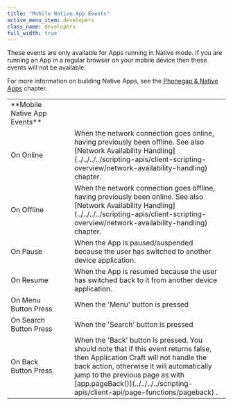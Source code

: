 ```yaml
---
title: "Mobile Native App Events"
active_menu_item: developers
class_name: developers
full_width: true
---
```



These events are only available for Apps running in Native mode. If you are running an App in a regular browser on your mobile device then these events will not be available.

For more information on building Native Apps, see the [Phonegap & Native Apps](../../../../ac-mobile-build-phonegap/cordova/) chapter.

<table>
<tr>
<td width="199">
**Mobile Native App Events**

</td>
<td width="8">
</td>
<td width="735">
</td>
</tr>
<tr>
<td width="199">
On Online

</td>
<td width="8">
</td>
<td width="735">
When the network connection goes online, having previously been offline. See also [Network Availability Handling](../../../../scripting-apis/client-scripting-overview/network-availability-handling) chapter.

</td>
</tr>
<tr>
<td width="199">
On Offline

</td>
<td width="8">
</td>
<td width="735">
When the network connection goes offline, having previously been online. See also [Network Availability Handling](../../../../scripting-apis/client-scripting-overview/network-availability-handling) chapter.

</td>
</tr>
<tr>
<td width="199">
On Pause

</td>
<td width="8">
</td>
<td width="735">
When the App is paused/suspended because the user has switched to another device application.

</td>
</tr>
<tr>
<td width="199">
On Resume

</td>
<td width="8">
</td>
<td width="735">
When the App is resumed because the user has switched back to it from another device application.

</td>
</tr>
<tr>
<td width="199">
On Menu Button Press

</td>
<td width="8">
</td>
<td width="735">
When the 'Menu' button is pressed

</td>
</tr>
<tr>
<td width="199">
On Search Button Press

</td>
<td width="8">
</td>
<td width="735">
When the 'Search' button is pressed

</td>
</tr>
<tr>
<td width="199">
On Back Button Press

</td>
<td width="8">
</td>
<td width="735">
When the 'Back' button is pressed. You should note that if this event returns false, then Application Craft will not handle the back action, otherwise it will automatically jump to the previous page as with [app.pageBack()](../../../../scripting-apis/client-api/page-functions/pageback) .

</td>
</tr>
</table>

